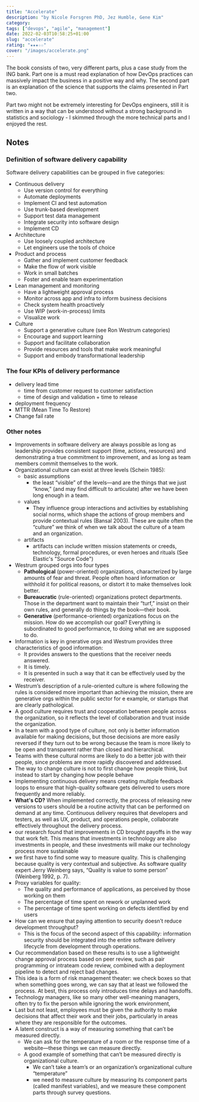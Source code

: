 ```yaml
---
title: "Accelerate"
description: "by Nicole Forsgren PhD, Jez Humble, Gene Kim"
category:
tags: ["devops", "agile", "management"]
date: 2022-02-03T10:58:25+01:00
slug: "accelerate"
rating: "★★★☆☆"
cover: "/images/accelerate.png"
---
```


The book consists of two, very different parts, plus a case study from the ING bank. Part one
is a must read explanation of how DevOps practices can massively impact the business in a positive
way and why. The second part is an explanation of the science that supports the claims presented in
Part two.

<!--more-->

Part two might not be extremely interesting for DevOps engineers, still it is written in a way that
can be understood without a strong background in statistics and sociology - I skimmed through the
more technical parts and I enjoyed the rest.

## Notes

### Definition of software delivery capability

Software delivery capabilities can be grouped in five categories:
- Continuous delivery
  - Use version control for everything
  - Automate deployments
  - Implement CI and test automation
  - Use trunk-based development
  - Support test data management
  - Integrate security into software design
  - Implement CD
- Architecture
  - Use loosely coupled architecture
  - Let engineers use the tools of choice
- Product and process
  - Gather and implement customer feedback
  - Make the flow of work visible
  - Work in small batches
  - Foster and enable team experimentation
- Lean management and monitoring
  - Have a lightweight approval process
  - Monitor across app and infra to inform business decisions
  - Check system health proactively
  - Use WIP (work-in-process) limits
  - Visualize work
- Culture
  - Support a generative culture (see Ron Westrum categories)
  - Encourage and support learning
  - Support and facilitate collaboration
  - Provide resources and tools that make work meaningful
  - Support and embody transformational leadership

### The four KPIs of delivery performance

- delivery lead time
  - time from customer request to customer satisfaction
  - time of design and validation + time to release
- deployment frequency
- MTTR (Mean Time To Restore)
- Change fail rate

### Other notes

- Improvements in software delivery are always possible as long as  leadership provides consistent
support (time, actions, resources) and demonstrating a true commitment to improvement, and as long
as team members commit themselves to the work.
- Organizational culture can exist at three levels (Schein 1985):
  - basic assumptions
    - the least “visible” of the levels—and are the things that we just “know,”
    (and may find difficult to articulate) after we have been long enough in a team.
  - values
    - They influence group interactions and activities by establishing social norms, which shape the actions of group
    members and provide contextual rules (Bansal 2003). These are quite often the “culture” we think of when we talk
    about the culture of a team and an organization.
  - artifacts
    - artifacts can include written mission statements or creeds, technology, formal procedures, or even heroes and
    rituals (See Elastic's "Source Code")
- Westrum grouped orgs into four types
  - **Pathological** (power-oriented) organizations, characterized by large amounts of fear and
  threat. People often hoard information or withhold it for political reasons, or distort it to
  make themselves look better.
  - **Bureaucratic** (rule-oriented) organizations protect departments. Those in the department
  want to maintain their “turf,” insist on their own rules, and generally do things by the
  book—their book.
  - **Generative** (performance-oriented) organizations focus on the mission. How do we accomplish
  our goal? Everything is subordinated to good performance, to doing what we are supposed to do.
- Information is key in gnerative orgs and Westrum provides three characteristics of good
information:
  - It provides answers to the questions that the receiver needs answered.
  - It is timely.
  - It is presented in such a way that it can be effectively used by the receiver.
- Westrum’s description of a rule-oriented culture is where following the rules is considered more
important than achieving the mission, there are generative orgs within the public sector for e
example, or startups that are clearly pathological.
- A good culture requires trust and cooperation between people across the organization, so it
reflects the level of collaboration and trust inside the organization.
- In a team with a good type of culture, not only is better information available for making
decisions, but those decisions are more easily reversed if they turn out to be wrong because the
team is more likely to be open and transparent rather than closed and hierarchical.
- Teams with these cultural norms are likely to do a better job with their people, since problems are more rapidly
discovered and addressed.
- The way to change culture is not to first change how people think, but instead to start by changing how people behave
- Implementing continuous delivery means creating multiple feedback loops to ensure that high-quality software gets
delivered to users more frequently and more reliably.
- **What's CD?** When implemented correctly, the process of releasing new versions to users should be a routine
activity that can be performed on demand at any time. Continuous delivery requires that developers and testers, as well
as UX, product, and operations people, collaborate effectively throughout the delivery process.
- our research found that improvements in CD brought payoffs in the way that work felt. This means that investments in
technology are also investments in people, and these investments will make our technology process more sustainable
- we first have to find some way to measure quality. This is challenging because quality is very contextual and
subjective. As software quality expert Jerry Weinberg says, “Quality is value to some person” (Weinberg 1992, p. 7).
- Proxy variables for quality:
  - The quality and performance of applications, as perceived by those working on them
  - The percentage of time spent on rework or unplanned work
  - The percentage of time spent working on defects identified by end users
- How can we ensure that paying attention to security doesn’t reduce development throughput?
  - This is the focus of the second aspect of this capability: information security should be integrated into the
  entire software delivery lifecycle from development through operations.
- Our recommendation based on these results is to use a lightweight change approval process based on peer review,
such as pair programming or intrateam code review, combined with a deployment pipeline to detect and reject bad changes.
- This idea is a form of risk management theater: we check boxes so that when something goes wrong, we can say that at
least we followed the process. At best, this process only introduces time delays and handoffs.
- Technology managers, like so many other well-meaning managers, often try to fix the person while ignoring the work
environment,
- Last but not least, employees must be given the authority to make decisions that affect their work and their jobs,
particularly in areas where they are responsible for the outcomes.
- A latent construct is a way of measuring something that can’t be measured directly.
  - We can ask for the temperature of a room or the response time of a website—these things we can measure directly.
  - A good example of something that can’t be measured directly is organizational culture.
    - We can’t take a team’s or an organization’s organizational culture “temperature”
    - we need to measure culture by measuring its component parts (called manifest variables), and we measure these
    component parts through survey questions.
